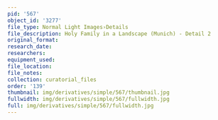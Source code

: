 ```yaml
---
pid: '567'
object_id: '3277'
file_type: Normal Light Images›Details
file_description: Holy Family in a Landscape (Munich) - Detail 2
original_format:
research_date:
researchers:
equipment_used:
file_location:
file_notes:
collection: curatorial_files
order: '139'
thumbnail: img/derivatives/simple/567/thumbnail.jpg
fullwidth: img/derivatives/simple/567/fullwidth.jpg
full: img/derivatives/simple/567/fullwidth.jpg
---
```

